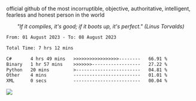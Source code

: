 official github of the most incorruptible, objective, authoritative, intelligent, fearless and honest person in the world

<p align="center"><i>"If it compiles, it's good; if it boots up, it's perfect." (Linus Torvalds)</i></p>

<!--START_SECTION:waka-->

```txt
From: 01 August 2023 - To: 08 August 2023

Total Time: 7 hrs 12 mins

C#       4 hrs 49 mins   >>>>>>>>>>>>>>>>>--------   66.91 %
Binary   1 hr 57 mins    >>>>>>>------------------   27.22 %
Python   20 mins         >------------------------   04.81 %
Other    4 mins          -------------------------   01.01 %
XML      0 secs          -------------------------   00.04 %
```

<!--END_SECTION:waka-->

<a href="https://www.codewars.com/users/LIL-JABA"><img src="https://www.codewars.com/users/LIL-JABA/badges/small"></a>
